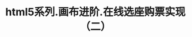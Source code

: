 ---
layout: result
title: html5系列.画布进阶.在线选座购票实现（二）
keywords:	 "html5,html5进阶,canvas,画布,在线选座,选座购票,在线选座购票"
description: "html5系列.画布进阶.在线选座购票"
referrertitle: "html5系列.画布"
referrer: "/2014/10/11/html5-series-canvas-onlineseat-2/"
hash: "CnoDv"
height: 275
---